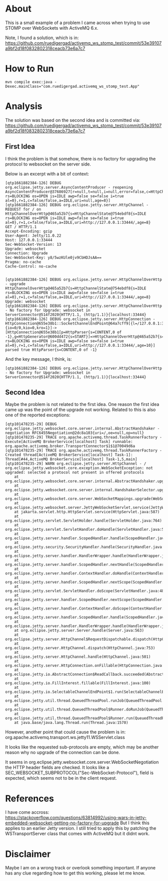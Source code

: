 # About

This is a small example of a problem I came across when trying to use STOMP over WebSockets with ActiveMQ 6.x.

Note, I found a solution, which is in:
https://github.com/ruedigergad/activemq_ws_stomp_test/commit/53e39107a9bf2d18f0832802318ceacb73e6a7c7

# How to Run

```
mvn compile exec:java -Dexec.mainClass="com.ruedigergad.activemq_ws_stomp_test.App"
```

# Analysis

The solution was based on the second idea and is committed via:
https://github.com/ruedigergad/activemq_ws_stomp_test/commit/53e39107a9bf2d18f0832802318ceacb73e6a7c7

## First Idea

I think the problem is that somehow, there is no factory for upgrading the protocol to websocket on the server side.

Below is an excerpt with a bit of context:

```
[qtp1661882384-126] DEBUG org.eclipse.jetty.server.AsyncContentProducer - reopening AsyncContentProducer@37686927[r=null,t=null,i=null,error=false,c=HttpChannelOverHttp@465a52b7{s=HttpChannelState@754ebdf8{s=IDLE rs=BLOCKING os=OPEN is=IDLE awp=false se=false i=true al=0},r=1,c=false/false,a=IDLE,uri=null,age=8}]
[qtp1661882384-126] DEBUG org.eclipse.jetty.server.HttpChannel - REQUEST for / on HttpChannelOverHttp@465a52b7{s=HttpChannelState@754ebdf8{s=IDLE rs=BLOCKING os=OPEN is=IDLE awp=false se=false i=true al=0},r=1,c=false/false,a=IDLE,uri=http://127.0.0.1:33444/,age=8}
GET / HTTP/1.1
Accept-Encoding: gzip
User-Agent: Jetty/11.0.22
Host: 127.0.0.1:33444
Sec-WebSocket-Version: 13
Upgrade: websocket
Connection: Upgrade
Sec-WebSocket-Key: y8/5wzKUle0jv9CbHDJsAA==
Pragma: no-cache
Cache-Control: no-cache


[qtp1661882384-126] DEBUG org.eclipse.jetty.server.HttpChannelOverHttp - upgrade HttpChannelOverHttp@465a52b7{s=HttpChannelState@754ebdf8{s=IDLE rs=BLOCKING os=OPEN is=IDLE awp=false se=false i=true al=0},r=1,c=false/false,a=IDLE,uri=http://127.0.0.1:33444/,age=8} Upgrade: websocket
[qtp1661882384-126] DEBUG org.eclipse.jetty.server.HttpChannelOverHttp - No factory for Upgrade: websocket in ServerConnector@514f2020{HTTP/1.1, (http/1.1)}{localhost:33444}
[qtp1661882384-126] DEBUG org.eclipse.jetty.server.HttpConnection - HttpConnection@655e38b1::SocketChannelEndPoint@64a7cff9[{l=/127.0.0.1:33444,r=/127.0.0.1:43170,OPEN,fill=-,flush=-,to=13/30000}{io=0/0,kio=0,kro=1}]->[HttpConnection@655e38b1[p=HttpParser{s=CONTENT,0 of -1},g=HttpGenerator@600dd472{s=START}]=>HttpChannelOverHttp@465a52b7{s=HttpChannelState@754ebdf8{s=IDLE rs=BLOCKING os=OPEN is=IDLE awp=false se=false i=true al=0},r=1,c=false/false,a=IDLE,uri=http://127.0.0.1:33444/,age=10}] parsed true HttpParser{s=CONTENT,0 of -1}
```

And the key message, I think, is:


```
[qtp1661882384-126] DEBUG org.eclipse.jetty.server.HttpChannelOverHttp - No factory for Upgrade: websocket in ServerConnector@514f2020{HTTP/1.1, (http/1.1)}{localhost:33444}
```

## Second Idea

Maybe the problem is not related to the first idea.
One reason the first idea came up was the point of the upgrade not working.
Related to this is also one of the reported exceptions:

```
[qtp101478235-29] DEBUG org.eclipse.jetty.websocket.core.server.internal.AbstractHandshaker - negotiation RFC6455Negotiation@2dc8a103{uri=/,oe=null,op=null}
[qtp101478235-29] TRACE org.apache.activemq.thread.TaskRunnerFactory - Execute[ActiveMQ BrokerService[localhost] Task] runnable: org.apache.activemq.broker.TransportConnector$1$1@70049d6a
[qtp101478235-29] TRACE org.apache.activemq.thread.TaskRunnerFactory - Created thread[ActiveMQ BrokerService[localhost] Task-1]: Thread[#44,ActiveMQ BrokerService[localhost] Task-1,5,main]
[qtp101478235-29] WARN org.eclipse.jetty.server.HttpChannel - /
org.eclipse.jetty.websocket.core.exception.WebSocketException: not upgraded: selected a protocol not present in offered protocols
	at org.eclipse.jetty.websocket.core.server.internal.AbstractHandshaker.upgradeRequest(AbstractHandshaker.java:105)
	at org.eclipse.jetty.websocket.core.server.internal.HandshakerSelector.upgradeRequest(HandshakerSelector.java:39)
	at org.eclipse.jetty.websocket.core.server.WebSocketMappings.upgrade(WebSocketMappings.java:241)
	at org.eclipse.jetty.websocket.server.JettyWebSocketServlet.service(JettyWebSocketServlet.java:181)
	at jakarta.servlet.http.HttpServlet.service(HttpServlet.java:587)
	at org.eclipse.jetty.servlet.ServletHolder.handle(ServletHolder.java:764)
	at org.eclipse.jetty.servlet.ServletHandler.doHandle(ServletHandler.java:529)
	at org.eclipse.jetty.server.handler.ScopedHandler.handle(ScopedHandler.java:131)
	at org.eclipse.jetty.security.SecurityHandler.handle(SecurityHandler.java:598)
	at org.eclipse.jetty.server.handler.HandlerWrapper.handle(HandlerWrapper.java:122)
	at org.eclipse.jetty.server.handler.ScopedHandler.nextHandle(ScopedHandler.java:223)
	at org.eclipse.jetty.server.handler.ContextHandler.doHandle(ContextHandler.java:1381)
	at org.eclipse.jetty.server.handler.ScopedHandler.nextScope(ScopedHandler.java:176)
	at org.eclipse.jetty.servlet.ServletHandler.doScope(ServletHandler.java:484)
	at org.eclipse.jetty.server.handler.ScopedHandler.nextScope(ScopedHandler.java:174)
	at org.eclipse.jetty.server.handler.ContextHandler.doScope(ContextHandler.java:1303)
	at org.eclipse.jetty.server.handler.ScopedHandler.handle(ScopedHandler.java:129)
	at org.eclipse.jetty.server.handler.HandlerWrapper.handle(HandlerWrapper.java:122)
	at org.eclipse.jetty.server.Server.handle(Server.java:563)
	at org.eclipse.jetty.server.HttpChannel$RequestDispatchable.dispatch(HttpChannel.java:1598)
	at org.eclipse.jetty.server.HttpChannel.dispatch(HttpChannel.java:753)
	at org.eclipse.jetty.server.HttpChannel.handle(HttpChannel.java:501)
	at org.eclipse.jetty.server.HttpConnection.onFillable(HttpConnection.java:287)
	at org.eclipse.jetty.io.AbstractConnection$ReadCallback.succeeded(AbstractConnection.java:314)
	at org.eclipse.jetty.io.FillInterest.fillable(FillInterest.java:100)
	at org.eclipse.jetty.io.SelectableChannelEndPoint$1.run(SelectableChannelEndPoint.java:53)
	at org.eclipse.jetty.util.thread.QueuedThreadPool.runJob(QueuedThreadPool.java:969)
	at org.eclipse.jetty.util.thread.QueuedThreadPool$Runner.doRunJob(QueuedThreadPool.java:1194)
	at org.eclipse.jetty.util.thread.QueuedThreadPool$Runner.run(QueuedThreadPool.java:1149)
	at java.base/java.lang.Thread.run(Thread.java:1570)
```

However, another point that could cause the problem is in:
org.apache.activemq.transport.ws.jetty11.WSServlet.class

It looks like the requested sub-protocols are empty, which may be another reason why no upgrade of the connection can be done.

It seems in org.eclipse.jetty.websocket.core.server.WebSocketNegotiation the HTTP header fields are checked.
It looks like a SEC_WEBSOCKET_SUBPROTOCOL("Sec-WebSocket-Protocol"), field is expected, which seems not to be in the client request.


# References

I have come accross: https://stackoverflow.com/questions/63814992/using-wars-in-jetty-embedded-websocket-getting-no-factory-for-upgrade
But I think this applies to an earlier Jetty version.
I still tried to apply this by patching the WSTransportServer class that comes with ActiveMQ but it didnt work.

# Disclaimer

Maybe I am on a wrong track or overlook something important.
If anyone has any clue regarding how to get this working, please let me know.

